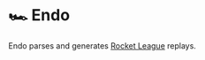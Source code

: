 # :racing_car: Endo

Endo parses and generates [Rocket League][] replays.

[Rocket League]: https://www.rocketleague.com
